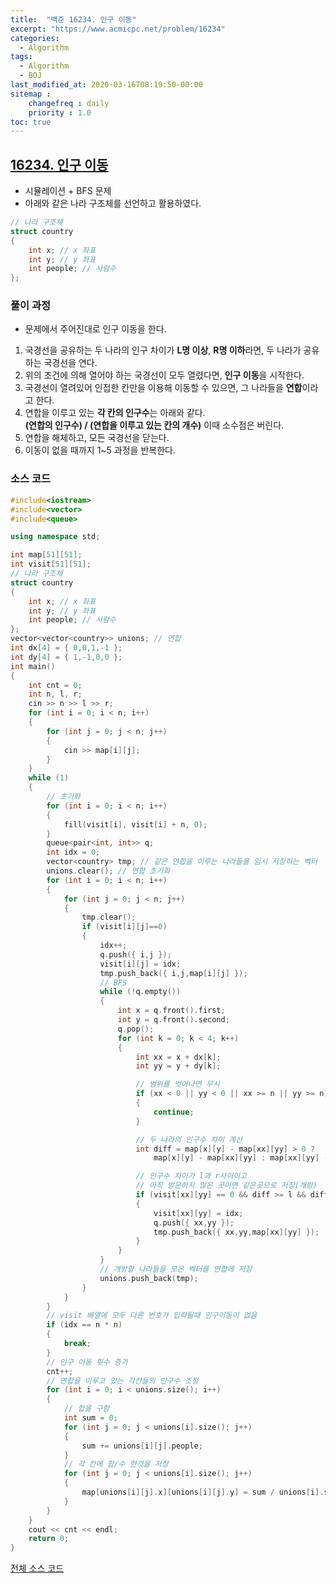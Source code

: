 ```yaml
---
title:  "백준 16234. 인구 이동"
excerpt: "https://www.acmicpc.net/problem/16234"
categories:
  - Algorithm
tags:
  - Algorithm
  - BOJ
last_modified_at: 2020-03-16T08:19:50-00:00
sitemap :
    changefreq : daily
    priority : 1.0
toc: true
---
```


## [16234. 인구 이동](https://www.acmicpc.net/problem/16234)
- 시뮬레이션 + BFS 문제
- 아래와 같은 나라 구조체를 선언하고 활용하였다.
```cpp
// 나라 구조체
struct country
{
    int x; // x 좌표
    int y; // y 좌표
    int people; // 사람수
};
```

### 풀이 과정
- 문제에서 주어진대로 인구 이동을 한다.
1. 국경선을 공유하는 두 나라의 인구 차이가 **L명 이상**, **R명 이하**라면, 두 나라가 공유하는 국경선을 연다.
2. 위의 조건에 의해 열어야 하는 국경선이 모두 열렸다면, **인구 이동**을 시작한다.
3. 국경선이 열려있어 인접한 칸만을 이용해 이동할 수 있으면, 그 나라들을 **연합**이라고 한다.
4. 연합을 이루고 있는 **각 칸의 인구수**는 아래와 같다. <br>**(연합의 인구수) / (연합을 이루고 있는 칸의 개수)** 이때 소수점은 버린다.
5. 연합을 해체하고, 모든 국경선을 닫는다.
6. 이동이 없을 때까지 1~5 과정을 반복한다.

### 소스 코드
```cpp
#include<iostream>
#include<vector>
#include<queue>

using namespace std;

int map[51][51];
int visit[51][51];
// 나라 구조체
struct country
{
    int x; // x 좌표
    int y; // y 좌표
    int people; // 사람수
};
vector<vector<country>> unions; // 연합
int dx[4] = { 0,0,1,-1 };
int dy[4] = { 1,-1,0,0 };
int main()
{
    int cnt = 0;
    int n, l, r;
    cin >> n >> l >> r;
    for (int i = 0; i < n; i++)
    {
        for (int j = 0; j < n; j++)
        {
            cin >> map[i][j];
        }
    }
    while (1)
    {
        // 초기화
        for (int i = 0; i < n; i++)
        {
            fill(visit[i], visit[i] + n, 0);
        }
        queue<pair<int, int>> q;
        int idx = 0;
        vector<country> tmp; // 같은 연합을 이루는 나라들을 임시 저장하는 벡터
        unions.clear(); // 연합 초기화
        for (int i = 0; i < n; i++)
        {
            for (int j = 0; j < n; j++)
            {
                tmp.clear();
                if (visit[i][j]==0)
                {
                    idx++;
                    q.push({ i,j });
                    visit[i][j] = idx;
                    tmp.push_back({ i,j,map[i][j] });
                    // BFS
                    while (!q.empty())
                    {
                        int x = q.front().first;
                        int y = q.front().second;
                        q.pop();
                        for (int k = 0; k < 4; k++)
                        {
                            int xx = x + dx[k];
                            int yy = y + dy[k];

                            // 범위를 벗어나면 무시
                            if (xx < 0 || yy < 0 || xx >= n || yy >= n)
                            {
                                continue;
                            }

                            // 두 나라의 인구수 차이 계산
                            int diff = map[x][y] - map[xx][yy] > 0 ? 
                                map[x][y] - map[xx][yy] : map[xx][yy] - map[x][y];

                            // 인구수 차이가 l과 r사이이고 
                            // 아직 방문하지 않은 곳이면 같은곳으로 저장(개방)
                            if (visit[xx][yy] == 0 && diff >= l && diff <= r)
                            {
                                visit[xx][yy] = idx;
                                q.push({ xx,yy });
                                tmp.push_back({ xx,yy,map[xx][yy] });
                            }
                        }
                    }
                    // 개방할 나라들을 모은 벡터를 연합에 저장
                    unions.push_back(tmp);
                }
            }
        }
        // visit 배열에 모두 다른 번호가 입력될때 인구이동이 없음
        if (idx == n * n)
        {
            break;
        }
        // 인구 이동 횟수 증가
        cnt++;
        // 연합을 이루고 있는 각칸들의 인구수 조정
        for (int i = 0; i < unions.size(); i++)
        {
            // 합을 구함
            int sum = 0;
            for (int j = 0; j < unions[i].size(); j++)
            {
                sum += unions[i][j].people;
            }
            // 각 칸에 합/수 한것을 저장
            for (int j = 0; j < unions[i].size(); j++)
            {
                map[unions[i][j].x][unions[i][j].y] = sum / unions[i].size();
            }
        }
    }
    cout << cnt << endl;
    return 0;
}
```

[전체 소스 코드](https://github.com/tdm1223/Algorithm/blob/master/acmicpc.net/source/16234.cpp)